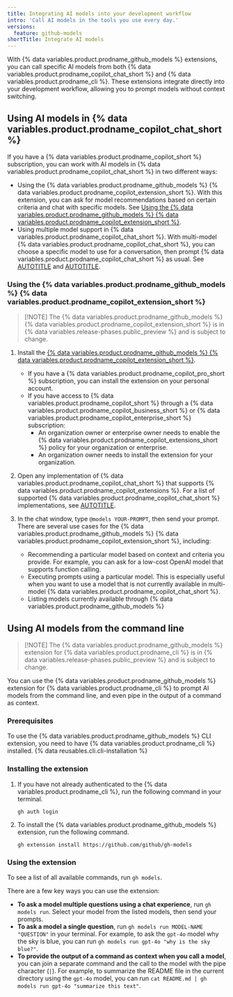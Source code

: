 ```yaml
---
title: Integrating AI models into your development workflow
intro: 'Call AI models in the tools you use every day.'
versions:
  feature: github-models
shortTitle: Integrate AI models
---
```


With {% data variables.product.prodname_github_models %} extensions, you can call specific AI models from both {% data variables.product.prodname_copilot_chat_short %} and {% data variables.product.prodname_cli %}. These extensions integrate directly into your development workflow, allowing you to prompt models without context switching.

## Using AI models in {% data variables.product.prodname_copilot_chat_short %}

If you have a {% data variables.product.prodname_copilot_short %} subscription, you can work with AI models in {% data variables.product.prodname_copilot_chat_short %} in two different ways:
* Using the {% data variables.product.prodname_github_models %} {% data variables.product.prodname_copilot_extension_short %}. With this extension, you can ask for model recommendations based on certain criteria and chat with specific models. See [Using the {% data variables.product.prodname_github_models %} {% data variables.product.prodname_copilot_extension_short %}](#using-the-github-models-copilot-extension).
* Using multiple model support in {% data variables.product.prodname_copilot_chat_short %}. With multi-model {% data variables.product.prodname_copilot_chat_short %}, you can choose a specific model to use for a conversation, then prompt {% data variables.product.prodname_copilot_chat_short %} as usual. See [AUTOTITLE](/copilot/using-github-copilot/asking-github-copilot-questions-in-githubcom#ai-models-for-copilot-chat) and [AUTOTITLE](/copilot/using-github-copilot/asking-github-copilot-questions-in-your-ide#ai-models-for-copilot-chat).

### Using the {% data variables.product.prodname_github_models %} {% data variables.product.prodname_copilot_extension_short %}

> [!NOTE] The {% data variables.product.prodname_github_models %} {% data variables.product.prodname_copilot_extension_short %} is in {% data variables.release-phases.public_preview %} and is subject to change.

1. Install the [{% data variables.product.prodname_github_models %} {% data variables.product.prodname_copilot_extension_short %}](https://github.com/marketplace/models-github).
     * If you have a {% data variables.product.prodname_copilot_pro_short %} subscription, you can install the extension on your personal account.
     * If you have access to {% data variables.product.prodname_copilot_short %} through a {% data variables.product.prodname_copilot_business_short %} or {% data variables.product.prodname_copilot_enterprise_short %} subscription:
       * An organization owner or enterprise owner needs to enable the {% data variables.product.prodname_copilot_extensions_short %} policy for your organization or enterprise.
       * An organization owner needs to install the extension for your organization.

1. Open any implementation of {% data variables.product.prodname_copilot_chat_short %} that supports {% data variables.product.prodname_copilot_extensions %}. For a list of supported {% data variables.product.prodname_copilot_chat_short %} implementations, see [AUTOTITLE](/copilot/using-github-copilot/using-extensions-to-integrate-external-tools-with-copilot-chat#supported-clients-and-ides).
1. In the chat window, type `@models YOUR-PROMPT`, then send your prompt. There are several use cases for the {% data variables.product.prodname_github_models %} {% data variables.product.prodname_copilot_extension_short %}, including:
    * Recommending a particular model based on context and criteria you provide. For example, you can ask for a low-cost OpenAI model that supports function calling.
    * Executing prompts using a particular model. This is especially useful when you want to use a model that is not currently available in multi-model {% data variables.product.prodname_copilot_chat_short %}.
    * Listing models currently available through {% data variables.product.prodname_github_models %}

## Using AI models from the command line

> [!NOTE] The {% data variables.product.prodname_github_models %} extension for {% data variables.product.prodname_cli %} is in {% data variables.release-phases.public_preview %} and is subject to change.

You can use the {% data variables.product.prodname_github_models %} extension for {% data variables.product.prodname_cli %} to prompt AI models from the command line, and even pipe in the output of a command as context.

### Prerequisites

To use the {% data variables.product.prodname_github_models %} CLI extension, you need to have {% data variables.product.prodname_cli %} installed. {% data reusables.cli.cli-installation %}

### Installing the extension

1. If you have not already authenticated to the {% data variables.product.prodname_cli %}, run the following command in your terminal.

   ```shell copy
   gh auth login
   ```

1. To install the {% data variables.product.prodname_github_models %} extension, run the following command.

   ```shell copy
   gh extension install https://github.com/github/gh-models
   ```

### Using the extension

To see a list of all available commands, run `gh models`.

There are a few key ways you can use the extension:
   * **To ask a model multiple questions using a chat experience**, run `gh models run`. Select your model from the listed models, then send your prompts.
   * **To ask a model a single question**, run `gh models run MODEL-NAME "QUESTION"` in your terminal. For example, to ask the `gpt-4o` model why the sky is blue, you can run `gh models run gpt-4o "why is the sky blue?"`.
   * **To provide the output of a command as context when you call a model**, you can join a separate command and the call to the model with the pipe character (`|`). For example, to summarize the README file in the current directory using the `gpt-4o` model, you can run `cat README.md | gh models run gpt-4o "summarize this text"`.
